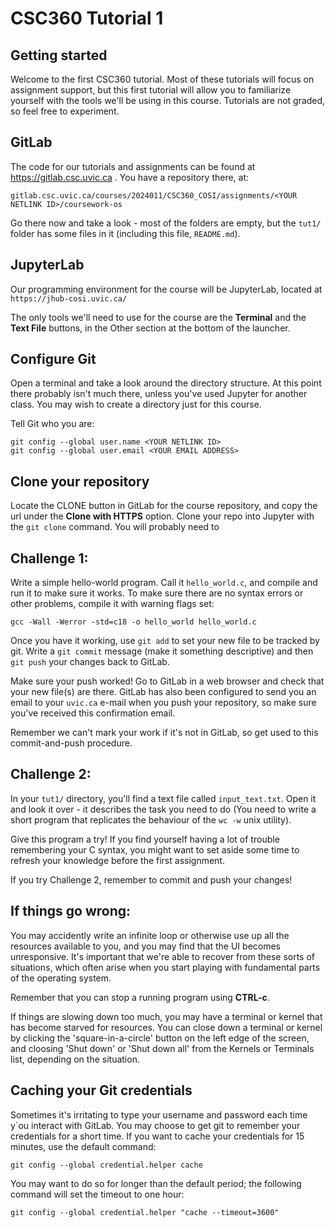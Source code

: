 # CSC360 Tutorial 1

## Getting started

Welcome to the first CSC360 tutorial.  Most of these tutorials will focus on assignment support, but this first tutorial will allow you to familiarize yourself with the tools we'll be using in this course.  Tutorials are not graded, so feel free to experiment.

## GitLab

The code for our tutorials and assignments can be found at https://gitlab.csc.uvic.ca .  You have a repository there, at:

`gitlab.csc.uvic.ca/courses/2024011/CSC360_COSI/assignments/<YOUR NETLINK ID>/coursework-os` 

Go there now and take a look - most of the folders are empty, but the
`tut1/` folder has some files in it (including this file, `README.md`).

## JupyterLab

Our programming environment for the course will be JupyterLab, located at `https://jhub-cosi.uvic.ca/` 

The only tools we'll need to use for the course are the **Terminal** and the **Text File** buttons, in the Other section at the bottom of the launcher.  

## Configure Git

Open a terminal and take a look around the directory structure.  At this point there probably isn't much there, unless you've used Jupyter for another class.  You may wish to create a directory just for this course.

Tell Git who you are:

```
git config --global user.name <YOUR NETLINK ID>
git config --global user.email <YOUR EMAIL ADDRESS>
```

## Clone your repository

Locate the CLONE button in GitLab for the course repository, and copy the url under the **Clone with HTTPS** option.  Clone your repo into Jupyter with the `git clone` command.  You will probably need to 

## Challenge 1:

Write a simple hello-world program.  Call it `hello_world.c`, and compile and run it to make sure it works.  To make sure there are no syntax errors or other problems, compile it with warning flags set:

`gcc -Wall -Werror -std=c18 -o hello_world hello_world.c`

Once you have it working, use `git add` to set your new file to be tracked by git.  Write a `git commit` message (make it something descriptive) and then `git push` your changes back to GitLab.

Make sure your push worked!  Go to GitLab in a web browser and check that your new file(s) are there.  GitLab has also been configured to send you an email to your `uvic.ca` e-mail when you push your repository, so make sure you've received this confirmation email.

Remember we can't mark your work if it's not in GitLab, so get used to this commit-and-push procedure.

## Challenge 2:

In your `tut1/` directory, you'll find a text file called `input_text.txt`.  Open it and look it over - it describes the task you need to do (You need to write a short program that replicates the behaviour of the `wc -w` unix utility).

Give this program a try!  If you find yourself having a lot of trouble remembering your C syntax, you might want to set aside some time to refresh your knowledge before the first assignment.

If you try Challenge 2, remember to commit and push your changes!

## If things go wrong:

You may accidently write an infinite loop or otherwise use up all the resources available to you, and you may find that the UI becomes unresponsive.  It's important that we're able to recover from these sorts of situations, which often arise when you start playing with fundamental parts of the operating system.

Remember that you can stop a running program using **CTRL-c**.

If things are slowing down too much, you may have a terminal or kernel that has become starved for resources.  You can close down a terminal or kernel by clicking the 'square-in-a-circle' button on the left edge of the screen, and cloosing 'Shut down' or 'Shut down all' from the Kernels or Terminals list, depending on the situation.

## Caching your Git credentials

Sometimes it's irritating to type your username and password each time y`ou interact with GitLab.  You may choose to get git to remember your credentials for a short time.  If you want to cache your credentials for 15 minutes, use the default command:

`git config --global credential.helper cache`

You may want to do so for longer than the default period; the following command will set the timeout to one hour:

`git config --global credential.helper "cache --timeout=3600"`

